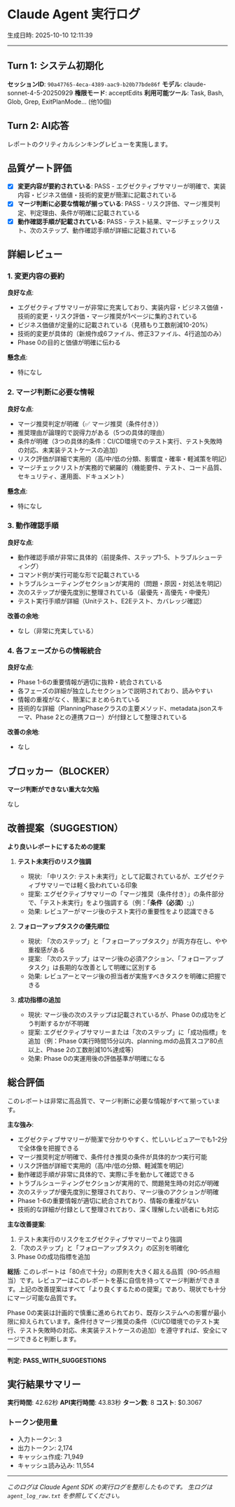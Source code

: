 # Claude Agent 実行ログ

生成日時: 2025-10-10 12:11:39

---

## Turn 1: システム初期化

**セッションID**: `90a47765-4eca-4389-aac9-b20b77bde86f`
**モデル**: claude-sonnet-4-5-20250929
**権限モード**: acceptEdits
**利用可能ツール**: Task, Bash, Glob, Grep, ExitPlanMode... (他10個)

## Turn 2: AI応答

レポートのクリティカルシンキングレビューを実施します。

## 品質ゲート評価

- [x] **変更内容が要約されている**: PASS - エグゼクティブサマリーが明確で、実装内容・ビジネス価値・技術的変更が簡潔に記載されている
- [x] **マージ判断に必要な情報が揃っている**: PASS - リスク評価、マージ推奨判定、判定理由、条件が明確に記載されている
- [x] **動作確認手順が記載されている**: PASS - テスト結果、マージチェックリスト、次のステップ、動作確認手順が詳細に記載されている

## 詳細レビュー

### 1. 変更内容の要約

**良好な点**:
- エグゼクティブサマリーが非常に充実しており、実装内容・ビジネス価値・技術的変更・リスク評価・マージ推奨が1ページに集約されている
- ビジネス価値が定量的に記載されている（見積もり工数削減10-20%）
- 技術的変更が具体的（新規作成6ファイル、修正3ファイル、4行追加のみ）
- Phase 0の目的と価値が明確に伝わる

**懸念点**:
- 特になし

### 2. マージ判断に必要な情報

**良好な点**:
- マージ推奨判定が明確（✅ マージ推奨（条件付き））
- 推奨理由が論理的で説得力がある（5つの具体的理由）
- 条件が明確（3つの具体的条件：CI/CD環境でのテスト実行、テスト失敗時の対応、未実装テストケースの追加）
- リスク評価が詳細で実用的（高/中/低の分類、影響度・確率・軽減策を明記）
- マージチェックリストが実務的で網羅的（機能要件、テスト、コード品質、セキュリティ、運用面、ドキュメント）

**懸念点**:
- 特になし

### 3. 動作確認手順

**良好な点**:
- 動作確認手順が非常に具体的（前提条件、ステップ1-5、トラブルシューティング）
- コマンド例が実行可能な形で記載されている
- トラブルシューティングセクションが実用的（問題・原因・対処法を明記）
- 次のステップが優先度別に整理されている（最優先・高優先・中優先）
- テスト実行手順が詳細（Unitテスト、E2Eテスト、カバレッジ確認）

**改善の余地**:
- なし（非常に充実している）

### 4. 各フェーズからの情報統合

**良好な点**:
- Phase 1-6の重要情報が適切に抜粋・統合されている
- 各フェーズの詳細が独立したセクションで説明されており、読みやすい
- 情報の重複がなく、簡潔にまとめられている
- 技術的な詳細（PlanningPhaseクラスの主要メソッド、metadata.jsonスキーマ、Phase 2との連携フロー）が付録として整理されている

**改善の余地**:
- なし

## ブロッカー（BLOCKER）

**マージ判断ができない重大な欠陥**

なし

## 改善提案（SUGGESTION）

**より良いレポートにするための提案**

1. **テスト未実行のリスク強調**
   - 現状: 「中リスク: テスト未実行」として記載されているが、エグゼクティブサマリーでは軽く扱われている印象
   - 提案: エグゼクティブサマリーの「マージ推奨（条件付き）」の条件部分で、「テスト未実行」をより強調する（例：「**条件（必須）**:」）
   - 効果: レビュアーがマージ後のテスト実行の重要性をより認識できる

2. **フォローアップタスクの優先順位**
   - 現状: 「次のステップ」と「フォローアップタスク」が両方存在し、やや重複感がある
   - 提案: 「次のステップ」はマージ後の必須アクション、「フォローアップタスク」は長期的な改善として明確に区別する
   - 効果: レビュアーとマージ後の担当者が実施すべきタスクを明確に把握できる

3. **成功指標の追加**
   - 現状: マージ後の次のステップは記載されているが、Phase 0の成功をどう判断するかが不明確
   - 提案: エグゼクティブサマリーまたは「次のステップ」に「成功指標」を追加（例：Phase 0実行時間15分以内、planning.mdの品質スコア80点以上、Phase 2の工数削減10%達成等）
   - 効果: Phase 0の実運用後の評価基準が明確になる

## 総合評価

このレポートは非常に高品質で、マージ判断に必要な情報がすべて揃っています。

**主な強み**:
- エグゼクティブサマリーが簡潔で分かりやすく、忙しいレビュアーでも1-2分で全体像を把握できる
- マージ推奨判定が明確で、条件付き推奨の条件が具体的かつ実行可能
- リスク評価が詳細で実用的（高/中/低の分類、軽減策を明記）
- 動作確認手順が非常に具体的で、実際に手を動かして確認できる
- トラブルシューティングセクションが実用的で、問題発生時の対応が明確
- 次のステップが優先度別に整理されており、マージ後のアクションが明確
- Phase 1-6の重要情報が適切に統合されており、情報の重複がない
- 技術的な詳細が付録として整理されており、深く理解したい読者にも対応

**主な改善提案**:
1. テスト未実行のリスクをエグゼクティブサマリーでより強調
2. 「次のステップ」と「フォローアップタスク」の区別を明確化
3. Phase 0の成功指標を追加

**総括**:
このレポートは「80点で十分」の原則を大きく超える品質（90-95点相当）です。レビュアーはこのレポートを基に自信を持ってマージ判断ができます。上記の改善提案はすべて「より良くするための提案」であり、現状でも十分にマージ可能な品質です。

Phase 0の実装は計画的で慎重に進められており、既存システムへの影響が最小限に抑えられています。条件付きマージ推奨の条件（CI/CD環境でのテスト実行、テスト失敗時の対応、未実装テストケースの追加）を遵守すれば、安全にマージできると判断します。

---
**判定: PASS_WITH_SUGGESTIONS**

## 実行結果サマリー

**実行時間**: 42.62秒
**API実行時間**: 43.83秒
**ターン数**: 8
**コスト**: $0.3067

### トークン使用量
- 入力トークン: 3
- 出力トークン: 2,174
- キャッシュ作成: 71,949
- キャッシュ読み込み: 11,554

---

*このログは Claude Agent SDK の実行ログを整形したものです。*
*生ログは `agent_log_raw.txt` を参照してください。*